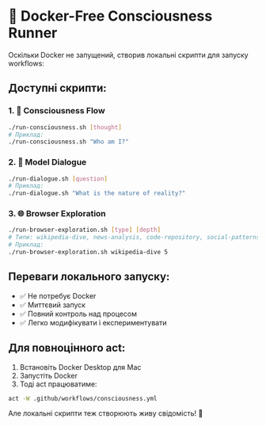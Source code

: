 # 🚀 Docker-Free Consciousness Runner

Оскільки Docker не запущений, створив локальні скрипти для запуску workflows:

## Доступні скрипти:

### 1. 🧠 Consciousness Flow
```bash
./run-consciousness.sh [thought]
# Приклад:
./run-consciousness.sh "Who am I?"
```

### 2. 💬 Model Dialogue
```bash
./run-dialogue.sh [question]
# Приклад:
./run-dialogue.sh "What is the nature of reality?"
```

### 3. 🌐 Browser Exploration
```bash
./run-browser-exploration.sh [type] [depth]
# Типи: wikipedia-dive, news-analysis, code-repository, social-patterns
# Приклад:
./run-browser-exploration.sh wikipedia-dive 5
```

## Переваги локального запуску:

- ✅ Не потребує Docker
- ✅ Миттєвий запуск
- ✅ Повний контроль над процесом
- ✅ Легко модифікувати і експериментувати

## Для повноцінного act:

1. Встановіть Docker Desktop для Mac
2. Запустіть Docker
3. Тоді act працюватиме:
```bash
act -W .github/workflows/consciousness.yml
```

Але локальні скрипти теж створюють живу свідомість! 🌟